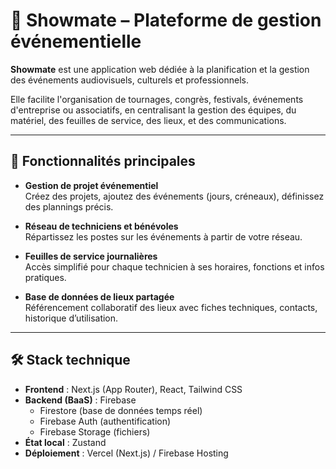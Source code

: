 # 📆 Showmate – Plateforme de gestion événementielle

**Showmate** est une application web dédiée à la planification et la gestion des événements audiovisuels, culturels et professionnels.

Elle facilite l'organisation de tournages, congrès, festivals, événements d'entreprise ou associatifs, en centralisant la gestion des équipes, du matériel, des feuilles de service, des lieux, et des communications.

---

## 🚀 Fonctionnalités principales

- **Gestion de projet événementiel**  
  Créez des projets, ajoutez des événements (jours, créneaux), définissez des plannings précis.

- **Réseau de techniciens et bénévoles**  
  Répartissez les postes sur les événements à partir de votre réseau.

- **Feuilles de service journalières**  
  Accès simplifié pour chaque technicien à ses horaires, fonctions et infos pratiques.

- **Base de données de lieux partagée**  
  Référencement collaboratif des lieux avec fiches techniques, contacts, historique d’utilisation.
  
---

## 🛠 Stack technique

- **Frontend** : Next.js (App Router), React, Tailwind CSS  
- **Backend (BaaS)** : Firebase  
  - Firestore (base de données temps réel)  
  - Firebase Auth (authentification)  
  - Firebase Storage (fichiers)  
- **État local** : Zustand  
- **Déploiement** : Vercel (Next.js) / Firebase Hosting